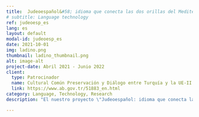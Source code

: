 ```yaml
---
title:  Judeoespañol&#58; idioma que conecta las dos orillas del Mediterráneo
# subtitle: Language technology
ref: judeoesp_es
lang: es
layout: default
modal-id: judeoesp_es
date: 2021-10-01
img: ladino.png
thumbnail: ladino_thumbnail.png
alt: image-alt
project-date: Abril 2021 - Junio 2022
client:
  type: Patrocinador
  name: Cultural Común Preservación y Diálogo entre Turquía y la UE-II (CCH-II)
  link: https://www.ab.gov.tr/51883_en.html
category: Language, Technology, Research
description: "El nuestro proyecto \"Judeoespañol: idioma que conecta las dos orillas del Mediterráneo\" crea recursos digitales para el idioma Judeoespañol que es elemento principal de la cultura sefardí, una herencia común que conecta dos países: Turquía y España. Además, este proyecto tiene finalidad de promover conciencia crítica sobre la preservación del patrimonio cultural y lingüístico en peligro de extinción. Estamos trabajando en colaboración con el Centro de Investigación de la Cultura Sefardí de Estambul para posibilitar que el Judeoespañol esté preparado para la era digital a través de acciones como la preparación de audiovisuales para el aprendizaje de idiomas, creación de un centro de datos digitales, elaboración de aplicaciones de traducción automática y síntesis de voz y organización de talleres sobre la preservación de lenguas minoritarias, entre otras.<p>(Crédito de la imagen: Israel Coins & Medals Corp, CC BY)"

---
```


